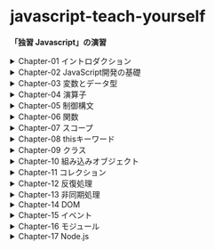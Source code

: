 # javascript-teach-yourself
**「独習 Javascript」の演習**


<details>
<summary>Chapter-01 イントロダクション</summary>

- index.html // hello world
- README.md // 理解度チェック

</details>

<details>
<summary>Chapter-02 JavaScript開発の基礎</summary>

- console_error.html // エラーの確認
- inline_script.html // 外部のjsファイルを読み込む確認
- main.js // inline_script.htmlで読み込まれるjsファイル
- /debugging // Chrome上でdebugを行う練習をするためのディレクトリ
- README.md, sec_end2.html, sec_end3.html // 理解度チェック

</details>

<details>
<summary>Chapter-03 変数とデータ型</summary>

- 3-4.html, 3-4.js, 3-6.html, 3-6.js, 3-7.html, 3-7.js, 3-8.html, 3-8.js // exercise
- README.md, chapter-03-check.html, chapter-03-check.js // 理解度チェック

</details>

<details>
<summary>Chapter-04 演算子</summary>

- README.md // exercise, 理解度チェック

</details>

<details>
<summary>Chapter-05 制御構文</summary>

- 5-01.html, 5-01.js, 5-02.html, 5-02.js, 5-03.html, 5-03.js, 5-04.html, 5-04.js, 5-05.html, 5-05.js, 5-06.html, 5-06.js, 5-07.html, 5-07.js, 5-08.html, 5-08.js, 5-09.html, 5-09.js, 5-10.html, 5-10.js, 5-11.html, 5-11.js, 5-12.html, 5-12.js, 5-13.html, 5-13.js, 5-14.html, 5-14.js // exercise
- README.md, chapter-05-check.html, chapter-05-check.js // 理解度チェック

</details>

<details>
<summary>Chapter-06 関数</summary>

- 6-01.html, 6-01.js, 6-02.html, 6-02.js, 6-03.html, 6-03.js, 6-04.html, 6-04.js, 6-05.html, 6-05.js, 6-06.html, 6-06.js, 6-07.html, 6-07.js, 6-08.html, 6-08.js, 6-09.html, 6-09.js, 6-10.html, 6-10.js, 6-11.html, 6-11.js // exercise
- README.md, chapter-06-check.html, chapter-06-check.js // 理解度チェック

</details>

<details>
<summary>Chapter-07 スコープ</summary>

- 7-3.html // exercise
- README.md, chapter-07-check.html, chapter-07-check.js // 理解度チェック

</details>

<details>
<summary>Chapter-08 thisキーワード</summary>
</details>

<details>
<summary>Chapter-09 クラス</summary>
</details>

<details>
<summary>Chapter-10 組み込みオブジェクト</summary>
</details>

<details>
<summary>Chapter-11 コレクション</summary>
</details>

<details>
<summary>Chapter-12 反復処理</summary>
</details>

<details>
<summary>Chapter-13 非同期処理</summary>
</details>

<details>
<summary>Chapter-14 DOM</summary>
</details>

<details>
<summary>Chapter-15 イベント</summary>
</details>

<details>
<summary>Chapter-16 モジュール</summary>
</details>

<details>
<summary>Chapter-17 Node.js</summary>
</details>
